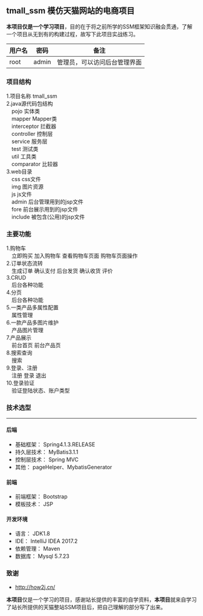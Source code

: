 ## tmall_ssm 模仿天猫网站的电商项目
**本项目仅是一个学习项目**，目的在于将之前所学的SSM框架知识融会贯通，了解一个项目从无到有的构建过程，故写下此项目实战练习。

用户名 | 密码 | 备注
-|-|-
root | admin | 管理员，可以访问后台管理界面

### 项目结构    
1.项目名称 tmall_ssm    
2.java源代码包结构  
    　pojo 实体类    
    　mapper Mapper类   
    　interceptor 拦截器    
    　controller 控制层     
    　service 服务层    
    　test  测试类  
    　util 工具类   
    　comparator 比较器     
3.web目录   
　css css文件   
　img 图片资源  
　js js文件     
　admin 后台管理用到的jsp文件   
　fore 前台展示用到的jsp文件    
　include 被包含(公用)的jsp文件
　
### 主要功能
1.购物车    
　立即购买 加入购物车 查看购物车页面 购物车页面操作     
2.订单状态流转  
　生成订单 确认支付 后台发货 确认收货 评价      
3.CRUD   
　后台各种功能  
4.分页     
　后台各种功能  
5.一类产品多属性配置    
　属性管理  
6.一款产品多图片维护    
　产品图片管理  
7.产品展示  
　前台首页 前台产品页   
8.搜索查询  
　搜索  
9.登录、注册    
　注册 登录 退出    
10.登录验证     
　验证登陆状态、账户类型
　
### 技术选型
----------------------------------------------------------
#### 后端
- 基础框架： Spring4.1.3.RELEASE
- 持久层技术： MyBatis3.1.1
- 控制层技术： Spring MVC
- 其他： pageHelper、MybatisGenerator
#### 前端
- 前端框架： Bootstrap
- 模板技术： JSP
#### 开发环境
- 语言： JDK1.8
- IDE： 	IntelliJ IDEA 2017.2
- 依赖管理： Maven
- 数据库： Mysql 5.7.23

### 致谢
- http://how2j.cn/  

**本项目**仅是一个学习的项目，感谢站长提供的丰富的自学资料，**本项目**就来自学习了站长所提供的天猫整站SSM项目后，把自己理解的部分写了出来。
